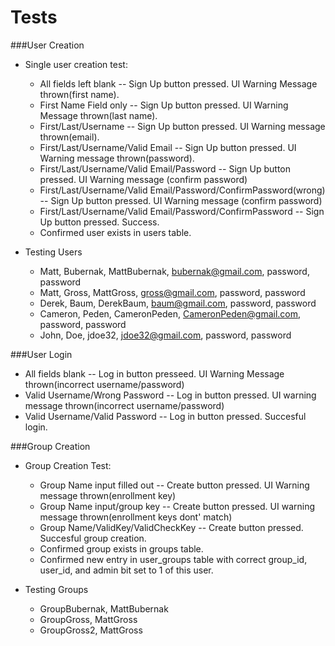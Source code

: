 Tests
=============

###User Creation

* Single user creation test: 
  * All fields left blank -- Sign Up button pressed. UI Warning Message thrown(first name). 
  * First Name Field only -- Sign Up button pressed. UI Warning Message thrown(last name). 
  * First/Last/Username -- Sign Up button pressed. UI Warning message thrown(email). 
  * First/Last/Username/Valid Email -- Sign Up button pressed. UI Warning message thrown(password). 
  * First/Last/Username/Valid Email/Password -- Sign Up button pressed. UI Warning message (confirm password)
  * First/Last/Username/Valid Email/Password/ConfirmPassword(wrong) -- Sign Up button pressed. UI Warning message (confirm password) 
  * First/Last/Username/Valid Email/Password/ConfirmPassword -- Sign Up button pressed. Success. 
  * Confirmed user exists in users table. 
  
* Testing Users
  * Matt, Bubernak, MattBubernak, bubernak@gmail.com, password, password
  * Matt, Gross, MattGross, gross@gmail.com, password, password
  * Derek, Baum, DerekBaum, baum@gmail.com, password, password
  * Cameron, Peden, CameronPeden, CameronPeden@gmail.com, password, password
  * John, Doe, jdoe32, jdoe32@gmail.com, password, password

###User Login
* All fields blank -- Log in button presseed. UI Warning Message thrown(incorrect username/password)
* Valid Username/Wrong Password -- Log in button pressed. UI warning message thrown(incorrect username/password)
* Valid Username/Valid Password -- Log in button pressed. Succesful login. 


###Group Creation
* Group Creation Test: 
  * Group Name input filled out -- Create button pressed. UI Warning message thrown(enrollment key) 
  * Group Name input/group key -- Create button pressed. UI warning message thrown(enrollment keys dont' match)
  * Group Name/ValidKey/ValidCheckKey -- Create button pressed. Succesful group creation. 
  * Confirmed group exists in groups table. 
  * Confirmed new entry in user_groups table with correct group_id, user_id, and admin bit set to 1 of this user. 

* Testing Groups
  * GroupBubernak, MattBubernak
  * GroupGross, MattGross
  * GroupGross2, MattGross
